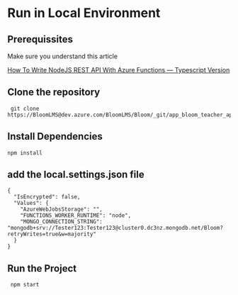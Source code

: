 # Run in Local Environment

## Prerequissites

Make sure you understand this article

[How To Write NodeJS REST API With Azure Functions — Typescript Version](https://medium.com/bb-tutorials-and-thoughts/how-to-write-nodejs-rest-api-with-azure-functions-typescript-version-3f412fa417a8?source=friends_link&sk=39b8f3fafc6426a00ea642e8668a3828)

## Clone the repository

```
 git clone https://BloomLMS@dev.azure.com/BloomLMS/Bloom/_git/app_bloom_teacher_api
```

## Install Dependencies

```
npm install

```

## add the local.settings.json file

```
{
  "IsEncrypted": false,
  "Values": {
    "AzureWebJobsStorage": "",
    "FUNCTIONS_WORKER_RUNTIME": "node",
    "MONGO_CONNECTION_STRING": "mongodb+srv://Tester123:Tester123@cluster0.dc3nz.mongodb.net/Bloom?retryWrites=true&w=majority"
  }
}

```

## Run the Project

```
 npm start
```